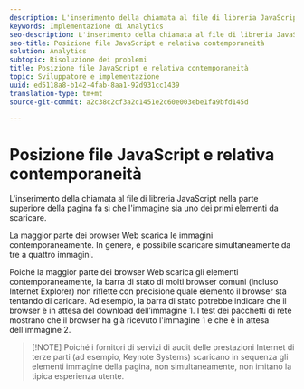```yaml
---
description: L'inserimento della chiamata al file di libreria JavaScript nella parte superiore della pagina fa sì che l'immagine sia uno dei primi elementi da scaricare.
keywords: Implementazione di Analytics
seo-description: L'inserimento della chiamata al file di libreria JavaScript nella parte superiore della pagina fa sì che l'immagine sia uno dei primi elementi da scaricare.
seo-title: Posizione file JavaScript e relativa contemporaneità
solution: Analytics
subtopic: Risoluzione dei problemi
title: Posizione file JavaScript e relativa contemporaneità
topic: Sviluppatore e implementazione
uuid: ed5118a8-b142-4fab-8aa1-92d931cc1439
translation-type: tm+mt
source-git-commit: a2c38c2cf3a2c1451e2c60e003ebe1fa9bfd145d

---
```



# Posizione file JavaScript e relativa contemporaneità

L'inserimento della chiamata al file di libreria JavaScript nella parte superiore della pagina fa sì che l'immagine sia uno dei primi elementi da scaricare.

La maggior parte dei browser Web scarica le immagini contemporaneamente. In genere, è possibile scaricare simultaneamente da tre a quattro immagini.

Poiché la maggior parte dei browser Web scarica gli elementi contemporaneamente, la barra di stato di molti browser comuni (incluso Internet Explorer) non riflette con precisione quale elemento il browser sta tentando di caricare. Ad esempio, la barra di stato potrebbe indicare che il browser è in attesa del download dell’immagine 1. I test dei pacchetti di rete mostrano che il browser ha già ricevuto l'immagine 1 e che è in attesa dell'immagine 2.

> [!NOTE] Poiché i fornitori di servizi di audit delle prestazioni Internet di terze parti (ad esempio, Keynote Systems) scaricano in sequenza gli elementi immagine della pagina, non simultaneamente, non imitano la tipica esperienza utente.

